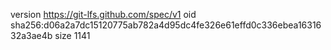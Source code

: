 version https://git-lfs.github.com/spec/v1
oid sha256:d06a2a7dc15120775ab782a4d95dc4fe326e61effd0c336ebea1631632a3ae4b
size 1141
